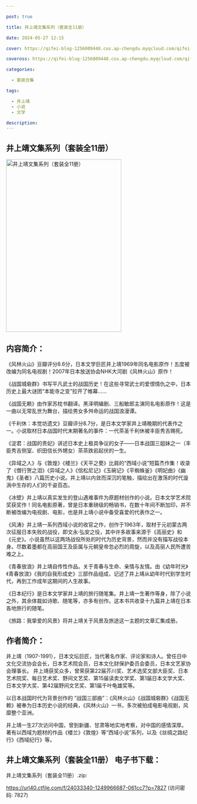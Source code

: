 ```yaml
---

post: true

title: 井上靖文集系列（套装全11册）

date: 2024-05-27 12:15

cover: https://qifei-blog-1256009448.cos.ap-chengdu.myqcloud.com/qifei-blog/6613b6b568eb935713084a4d.jpg

coveross: https://qifei-blog-1256009448.cos.ap-chengdu.myqcloud.com/qifei-blog/6613b6b568eb935713084a4d.jpg

categories:

  - 套装合集

tags:

  - 井上靖
  - 小说
  - 文学

description:
---
```


## 井上靖文集系列（套装全11册）
<img alt="井上靖文集系列（套装全11册） " class="aligncenter loading" data-was-processed="true" decoding="async" fetchpriority="high" height="471" src="https://qifei-blog-1256009448.cos.ap-chengdu.myqcloud.com/qifei-blog/6613b6b568eb935713084a4d.jpg " style="cursor: zoom-in;" width="314"/>

## 内容简介：

《风林火山》豆瓣评分8.6分，日本文学巨匠井上靖1969年同名电影原作！五度被改编为同名电视剧！2007年日本放送协会NHK大河剧《风林火山》原作！<br/>

《战国城砦群》书写平凡武士的战国历史！在这些寻常武士的爱恨情仇之中，日本历史上最大谜团“本能寺之变”拉开了帷幕……<br/>

《战国无赖》由作家苏枕书翻译。黑泽明编剧、三船敏郎主演同名电影原作！这是一曲以无常乱世为舞台，描绘男女多舛命运的战国浪漫谭。<br/>

《千利休：本觉坊遗文》豆瓣评分8.7分，是日本文学家井上靖晚期的代表作之一。小说取材日本战国时代末期著名的事件：一代茶圣千利休被丰臣秀吉赐死。<br/>

《淀君：战国的贵妃》讲述日本史上极具争议的女子——日本战国三姐妹之一（丰臣秀吉侧室、织田信长外甥女）茶茶跌宕起伏的一生。<br/>

《异域之人》与《敦煌》《楼兰》《天平之甍》比肩的“西域小说”短篇杰作集！收录了《僧行贺之泪》《异域之人》《信松尼记》《玉碗记》《平蜘蛛釜》《明妃曲》《幽鬼》《圣者》八篇历史小说。井上靖以内敛而深沉的笔触，描绘出在激荡的时代漩涡中生存的人们的千姿百态。<br/>

《冰壁》井上靖以真实发生的登山遇难事件为原题材创作的小说。日本文学艺术院奖获奖作！同名电影原著，曾是日本重磅级的畅销书，在数十年间不断加印，并不断被改编为电视剧、电影，也是井上靖小说中备受喜爱的代表作之一。<br/>

《风涛》井上靖一系列西域小说的收官之作，创作于1963年，取材于元初蒙古两次征服日本失败的战役，即文永·弘安之役，其中许多故事来源于《高丽史》和《元史》。小说虽然以这两场战役所处的时代为历史背景，然而并没有描写战役本身。尽数着墨都在高丽国王及臣属与元朝皇帝忽必烈的周旋，以及高丽人民所遭苦难之上。<br/>

《青春放浪》井上靖自传性作品。关于青春与生命、亲情与友情。由《幼年时光》《青春放浪》《我的自我形成史》三部作品组成，记述了井上靖从幼年时代到学生时代，再到工作成年这期间的人生故事。<br/>

《日本纪行》是日本文学家井上靖的旅行随笔集。井上靖一生著作等身，除了小说之外，其余体裁如诗歌、随笔等，亦多有创作。这本书共收录十九篇井上靖在日本各地旅行的随笔。<br/>

《旅路：我挚爱的风景》将井上靖关于风景及旅途这一主题的文章汇集成册。

## 作者简介：

井上靖（1907-1991），日本文坛巨匠，当代著名作家、评论家和诗人。曾任日中文化交流协会会长，日本艺术院会员，日本文化财保护委员会委员，日本文艺家协会理事长。 井上靖获奖众多，曾荣获第22届芥川奖、艺术选奖文部大臣奖、日本艺术院奖、每日艺术奖、野间文艺奖、第15届读卖文学奖、第1届日本文学大奖、日本文学大奖、第42届野间文艺奖、第1届千叶龟雄奖等。<br/>

以日本战国时代为背景创作的 “战国三部曲”：《风林火山》《战国城砦群》《战国无赖》被奉为日本历史小说的经典，《风林火山》一书，多次被拍成电影电视剧，风靡整个亚洲。<br/>

井上靖一生27次访问中国，曾到新疆、甘肃等地实地考察，对中国的感情深厚。著有以西域为题材的作品《楼兰》《敦煌》等“西域小说”系列，以及《丝绸之路纪行》《西域纪行》等。

## 井上靖文集系列（套装全11册） 电子书下载：
井上靖文集系列（套装全11册）.zip: 

https://url40.ctfile.com/f/24033340-1249966687-061cc7?p=7827 (访问密码: 7827)
